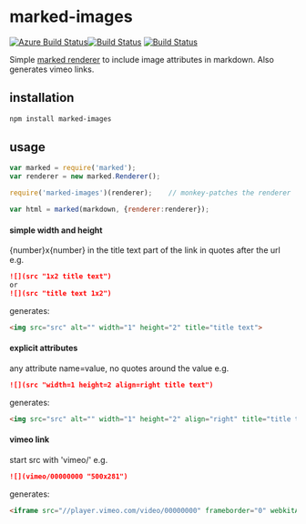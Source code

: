 # marked-images
[![Azure Build Status](https://dev.azure.com/jldec/marked-images/_apis/build/status/jldec.marked-images?branchName=master)](https://dev.azure.com/jldec/marked-images/_build/latest?definitionId=1&branchName=master)[![Build Status](https://travis-ci.org/jldec/marked-images.svg?branch=master)](https://travis-ci.org/jldec/marked-images)
[![Build Status](https://travis-ci.org/jldec/marked-images.svg?branch=master)](https://travis-ci.org/jldec/marked-images)

Simple [marked renderer](https://marked.js.org/#/USING_PRO.md#renderer) to include image attributes in markdown.
Also generates vimeo links.

## installation

```sh
npm install marked-images
```

## usage

```javascript
var marked = require('marked');
var renderer = new marked.Renderer();

require('marked-images')(renderer);    // monkey-patches the renderer

var html = marked(markdown, {renderer:renderer});
```

#### simple width and height
{number}x{number} in the title text part of the link in quotes after the url e.g.

```md
![](src "1x2 title text")
or
![](src "title text 1x2")
```

generates:
```html
<img src="src" alt="" width="1" height="2" title="title text">
```

#### explicit attributes
any attribute name=value, no quotes around the value e.g.

```md
![](src "width=1 height=2 align=right title text")
```

generates:
```html
<img src="src" alt="" width="1" height="2" align="right" title="title text">
```

#### vimeo link
start src with 'vimeo/' e.g.

```md
![](vimeo/00000000 "500x281")
```

generates:
```html
<iframe src="//player.vimeo.com/video/00000000" frameborder="0" webkitAllowFullScreen mozallowfullscreen allowFullScreen width="500" height="281"></iframe>
```

